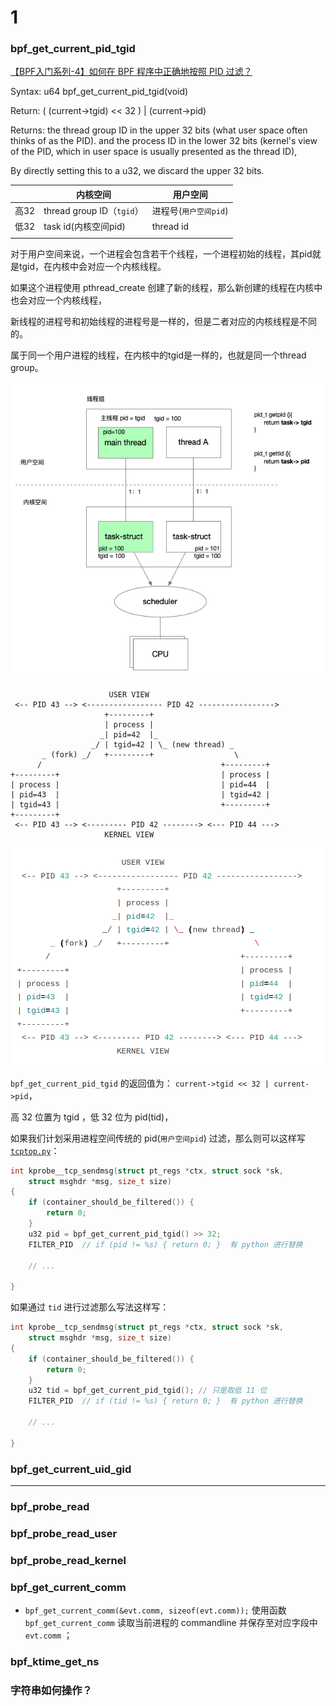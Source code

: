 # 1

### bpf_get_current_pid_tgid

[【BPF入门系列-4】如何在 BPF 程序中正确地按照 PID 过滤？](https://www.ebpf.top/post/ebpf_prog_pid_filter/)



Syntax: u64 bpf_get_current_pid_tgid(void)

Return: ( (current->tgid) << 32 ) |  (current->pid)

Returns:
the thread group ID in the upper 32 bits (what user space often thinks of as the PID). 
and the process ID in the lower 32 bits (kernel's view of the PID, which in user space is usually presented as the thread ID), 

By directly setting this to a u32, we discard the upper 32 bits.



|      | 内核空间                  | 用户空间              |
| ---- | ------------------------- | --------------------- |
| 高32 | thread group ID（`tgid`） | 进程号(`用户空间pid`) |
| 低32 | task id(内核空间pid)      | thread id             |
|      |                           |                       |

对于用户空间来说，一个进程会包含若干个线程，一个进程初始的线程，其pid就是tgid，在内核中会对应一个内核线程。

如果这个进程使用 pthread_create 创建了新的线程，那么新创建的线程在内核中也会对应一个内核线程，

新线程的进程号和初始线程的进程号是一样的，但是二者对应的内核线程是不同的。

属于同一个用户进程的线程，在内核中的tgid是一样的，也就是同一个thread group。

![](linux_process_thread.png)



```text
                      USER VIEW
 <-- PID 43 --> <----------------- PID 42 ----------------->
                     +---------+
                     | process |
                    _| pid=42  |_
                  _/ | tgid=42 | \_ (new thread) _
       _ (fork) _/   +---------+                  \
      /                                        +---------+
+---------+                                    | process |
| process |                                    | pid=44  |
| pid=43  |                                    | tgid=42 |
| tgid=43 |                                    +---------+
+---------+
 <-- PID 43 --> <--------- PID 42 --------> <--- PID 44 --->
                     KERNEL VIEW
```

![](2021-11-30_16-03.png)

`bpf_get_current_pid_tgid` 的返回值为： `current->tgid << 32 | current->pid`，

高 32 位置为 tgid ，低 32 位为 pid(tid)，

如果我们计划采用进程空间传统的 pid(`用户空间pid`) 过滤，那么则可以这样写 [`tcptop.py`](https://github.com/iovisor/bcc/blob/master/tools/tcptop.py)：

```c
int kprobe__tcp_sendmsg(struct pt_regs *ctx, struct sock *sk,
    struct msghdr *msg, size_t size)
{
    if (container_should_be_filtered()) {
        return 0;
    }
    u32 pid = bpf_get_current_pid_tgid() >> 32;
    FILTER_PID  // if (pid != %s) { return 0; }  有 python 进行替换
      
    // ...
      
}
```



如果通过 `tid` 进行过滤那么写法这样写：

```c
int kprobe__tcp_sendmsg(struct pt_regs *ctx, struct sock *sk,
    struct msghdr *msg, size_t size)
{
    if (container_should_be_filtered()) {
        return 0;
    }
    u32 tid = bpf_get_current_pid_tgid(); // 只是取低 11 位
    FILTER_PID  // if (tid != %s) { return 0; }  有 python 进行替换
      
    // ...
      
}
```



### bpf_get_current_uid_gid



------

### bpf_probe_read



### bpf_probe_read_user



### bpf_probe_read_kernel



### bpf_get_current_comm

- `bpf_get_current_comm(&evt.comm, sizeof(evt.comm));` 使用函数 `bpf_get_current_comm` 读取当前进程的 commandline 并保存至对应字段中 `evt.comm` ；



### bpf_ktime_get_ns





### 字符串如何操作？

